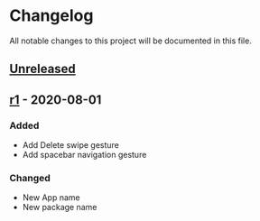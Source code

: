 # Changelog

All notable changes to this project will be documented in this file.

## [Unreleased]

## [r1] - 2020-08-01

### Added

-   Add Delete swipe gesture
-   Add spacebar navigation gesture

### Changed

-   New App name
-   New package name

[Unreleased]: https://github.com/dhavalgoti24/OpenIndic/compare/r1...HEAD

[r1]: https://github.com/dhavalgoti24/OpenIndic/compare/4bf98a6e9f90c53522e248d1ca074479c1e7402a...r1
